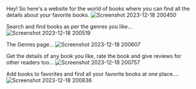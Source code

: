 Hey!
So here's a website for the world of books where you can find all the details about your favorite books.
![Screenshot 2023-12-18 200450](https://github.com/Lagnajit09/myWebsites/assets/105072858/9692b2e0-22df-41c8-832d-7f39a9e8ee8a)



Search and find books as per the genres you like...
![Screenshot 2023-12-18 200519](https://github.com/Lagnajit09/myWebsites/assets/105072858/ab69af07-bd7d-49b0-996c-597159eef029)


The Genres page...
![Screenshot 2023-12-18 200607](https://github.com/Lagnajit09/myWebsites/assets/105072858/6725e2c6-bfd8-40b9-af00-6e83053e27ab)


Get the details of any book you like, rate the book and give reviews for other readers too...
![Screenshot 2023-12-18 200757](https://github.com/Lagnajit09/myWebsites/assets/105072858/cf8df6c7-61f2-4ac7-ad3e-f402ad2ce62b)


Add books to favorites and find all your favorite books at one place....
![Screenshot 2023-12-18 200836](https://github.com/Lagnajit09/myWebsites/assets/105072858/4e3b3699-b3e0-42b4-a8fd-56d40b25c8aa)
